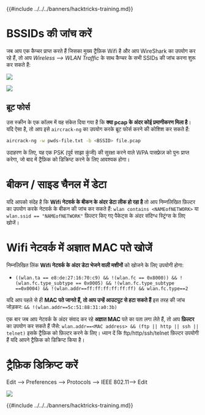 {{#include ../../../banners/hacktricks-training.md}}

# BSSIDs की जांच करें

जब आप एक कैप्चर प्राप्त करते हैं जिसका मुख्य ट्रैफ़िक Wifi है और आप WireShark का उपयोग कर रहे हैं, तो आप _Wireless --> WLAN Traffic_ के साथ कैप्चर के सभी SSIDs की जांच करना शुरू कर सकते हैं:

![](<../../../images/image (424).png>)

![](<../../../images/image (425).png>)

## ब्रूट फोर्स

उस स्क्रीन के एक कॉलम में यह संकेत दिया गया है कि **क्या pcap के अंदर कोई प्रमाणीकरण मिला है**। यदि ऐसा है, तो आप इसे `aircrack-ng` का उपयोग करके ब्रूट फोर्स करने की कोशिश कर सकते हैं:
```bash
aircrack-ng -w pwds-file.txt -b <BSSID> file.pcap
```
उदाहरण के लिए, यह एक PSK (पूर्व साझा कुंजी) की सुरक्षा करने वाले WPA पासफ़्रेज़ को पुनः प्राप्त करेगा, जो बाद में ट्रैफ़िक को डिक्रिप्ट करने के लिए आवश्यक होगा।

# बीकन / साइड चैनल में डेटा

यदि आपको संदेह है कि **Wifi नेटवर्क के बीकन के अंदर डेटा लीक हो रहा है** तो आप निम्नलिखित फ़िल्टर का उपयोग करके नेटवर्क के बीकन की जांच कर सकते हैं: `wlan contains <NAMEofNETWORK>` या `wlan.ssid == "NAMEofNETWORK"` फ़िल्टर किए गए पैकेट्स के अंदर संदिग्ध स्ट्रिंग्स के लिए खोजें।

# Wifi नेटवर्क में अज्ञात MAC पते खोजें

निम्नलिखित लिंक **Wifi नेटवर्क के अंदर डेटा भेजने वाली मशीनों** को खोजने के लिए उपयोगी होगा:

- `((wlan.ta == e8:de:27:16:70:c9) && !(wlan.fc == 0x8000)) && !(wlan.fc.type_subtype == 0x0005) && !(wlan.fc.type_subtype ==0x0004) && !(wlan.addr==ff:ff:ff:ff:ff:ff) && wlan.fc.type==2`

यदि आप पहले से ही **MAC पते जानते हैं, तो आप उन्हें आउटपुट से हटा सकते हैं** इस तरह की जांच जोड़कर: `&& !(wlan.addr==5c:51:88:31:a0:3b)`

एक बार जब आप नेटवर्क के अंदर संवाद कर रहे **अज्ञात MAC** पते का पता लगा लेते हैं, तो आप **फ़िल्टर** का उपयोग कर सकते हैं जैसे: `wlan.addr==<MAC address> && (ftp || http || ssh || telnet)` इसके ट्रैफ़िक को फ़िल्टर करने के लिए। ध्यान दें कि ftp/http/ssh/telnet फ़िल्टर उपयोगी हैं यदि आपने ट्रैफ़िक को डिक्रिप्ट किया है।

# ट्रैफ़िक डिक्रिप्ट करें

Edit --> Preferences --> Protocols --> IEEE 802.11--> Edit

![](<../../../images/image (426).png>)

{{#include ../../../banners/hacktricks-training.md}}
